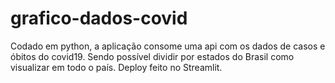 # grafico-dados-covid

Codado em python, a aplicação consome uma api com os dados de casos e óbitos do covid19. Sendo possível dividir por estados do Brasil como visualizar em todo o país. Deploy feito no Streamlit.
